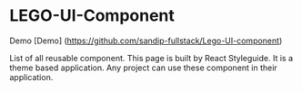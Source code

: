 # LEGO-UI-Component
Demo [Demo] (https://github.com/sandip-fullstack/Lego-UI-component)

List of all reusable component. This page is built by React Styleguide.
It is a theme based application. Any project can use these component in their application.
